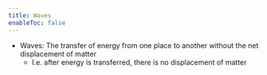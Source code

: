 ```yaml
---
title: Waves
enableToc: false
---
```


- Waves: The transfer of energy from one place to another without the net displacement of matter
	- I.e. after energy is transferred, there is no displacement of matter